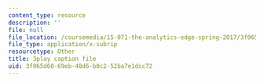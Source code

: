 ```yaml
---
content_type: resource
description: ''
file: null
file_location: /coursemedia/15-071-the-analytics-edge-spring-2017/3f065d6069eb48d6b0c252ba7e1dcc72_CaLv-IWX5vo.srt
file_type: application/x-subrip
resourcetype: Other
title: 3play caption file
uid: 3f065d60-69eb-48d6-b0c2-52ba7e1dcc72
---
```

